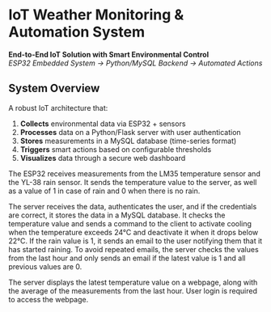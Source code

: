 # IoT Weather Monitoring & Automation System

**End-to-End IoT Solution with Smart Environmental Control**  
*ESP32 Embedded System → Python/MySQL Backend → Automated Actions*

## System Overview

A robust IoT architecture that:
1. **Collects** environmental data via ESP32 + sensors
2. **Processes** data on a Python/Flask server with user authentication
3. **Stores** measurements in a MySQL database (time-series format)
4. **Triggers** smart actions based on configurable thresholds
5. **Visualizes** data through a secure web dashboard




The ESP32 receives measurements from the LM35 temperature sensor and the YL-38 rain sensor. It sends the temperature value to the server, as well as a value of 1 in case of rain and 0 when there is no rain.

The server receives the data, authenticates the user, and if the credentials are correct, it stores the data in a MySQL database. It checks the temperature value and sends a command to the client to activate cooling when the temperature exceeds 24°C and deactivate it when it drops below 22°C. If the rain value is 1, it sends an email to the user notifying them that it has started raining. To avoid repeated emails, the server checks the values from the last hour and only sends an email if the latest value is 1 and all previous values are 0.

The server displays the latest temperature value on a webpage, along with the average of the measurements from the last hour. User login is required to access the webpage.
